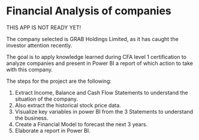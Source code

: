 # Financial Analysis of companies

THIS APP IS NOT READY YET!

The company selected is GRAB Holdings Limited, as it has caught the investor attention recently.

The goal is to apply knowledge learned during CFA level 1 certification to analyze companies and present in Power BI a report of which action to take with this company.

The steps for the project are the following:
1. Extract Income, Balance and Cash Flow Statements to understand the situation of the company.
2. Also extract the historical stock price data. 
3. Visualize key variables in power BI from the 3 Statements to understand the business.
4. Create a Financial Model to forecast the next 3 years.
5. Elaborate a report in Power BI.